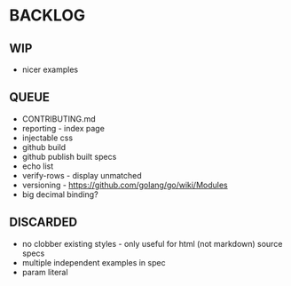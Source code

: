 # BACKLOG

## WIP
* nicer examples

## QUEUE
* CONTRIBUTING.md
* reporting - index page
* injectable css
* github build
* github publish built specs
* echo list
* verify-rows - display unmatched 
* versioning - https://github.com/golang/go/wiki/Modules
* big decimal binding?

## DISCARDED
* no clobber existing styles - only useful for html (not markdown) source specs
* multiple independent examples in spec
* param literal

